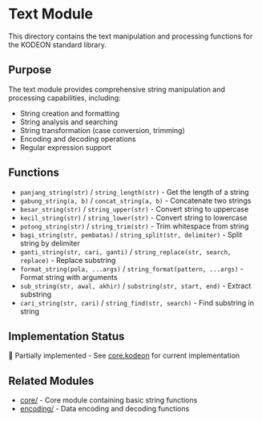 # Text Module

This directory contains the text manipulation and processing functions for the KODEON standard library.

## Purpose

The text module provides comprehensive string manipulation and processing capabilities, including:

-   String creation and formatting
-   String analysis and searching
-   String transformation (case conversion, trimming)
-   Encoding and decoding operations
-   Regular expression support

## Functions

-   `panjang_string(str)` / `string_length(str)` - Get the length of a string
-   `gabung_string(a, b)` / `concat_string(a, b)` - Concatenate two strings
-   `besar_string(str)` / `string_upper(str)` - Convert string to uppercase
-   `kecil_string(str)` / `string_lower(str)` - Convert string to lowercase
-   `potong_string(str)` / `string_trim(str)` - Trim whitespace from string
-   `bagi_string(str, pembatas)` / `string_split(str, delimiter)` - Split string by delimiter
-   `ganti_string(str, cari, ganti)` / `string_replace(str, search, replace)` - Replace substring
-   `format_string(pola, ...args)` / `string_format(pattern, ...args)` - Format string with arguments
-   `sub_string(str, awal, akhir)` / `substring(str, start, end)` - Extract substring
-   `cari_string(str, cari)` / `string_find(str, search)` - Find substring in string

## Implementation Status

🚧 Partially implemented - See [core.kodeon](../core/core.kodeon) for current implementation

## Related Modules

-   [core/](../core/) - Core module containing basic string functions
-   [encoding/](../encoding/) - Data encoding and decoding functions
